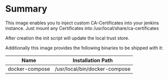 # Summary

This image enables you to inject custom CA-Certificates into your jenkins instance.
Just mount any Certificates into /usr/local/share/ca-certificates

After creation the init script will update the local trust store.

Additionally this image provides the following binaries to be shipped with it:

| Name | Installation Path |
|------|-------------------|
|docker-compose|/usr/local/bin/docker-compose|